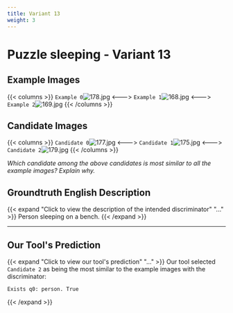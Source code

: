 ```yaml
---
title: Variant 13
weight: 3
---
```


# Puzzle sleeping - Variant 13

## Example Images
{{< columns >}}
`Example 0`![178.jpg](/natscene_data/images/178.jpg)
<--->
`Example 1`![168.jpg](/natscene_data/images/168.jpg)
<--->
`Example 2`![169.jpg](/natscene_data/images/169.jpg)
{{< /columns >}}

## Candidate Images
{{< columns >}}
`Candidate 0`![177.jpg](/natscene_data/images/177.jpg)
<--->
`Candidate 1`![175.jpg](/natscene_data/images/175.jpg)
<--->
`Candidate 2`![179.jpg](/natscene_data/images/179.jpg)
{{< /columns >}}

*Which candidate among the above candidates is most similar to all the example images? Explain why.*

## Groundtruth English Description

{{< expand "Click to view the description of the intended discriminator" "..." >}}
Person sleeping on a bench.
{{< /expand >}}

---



## Our Tool's Prediction

{{< expand "Click to view our tool's prediction" "..." >}}
Our tool selected `Candidate 2` as being the most similar to the example images with the discriminator:
```plaintext
Exists q0: person. True
```
{{< /expand >}}
